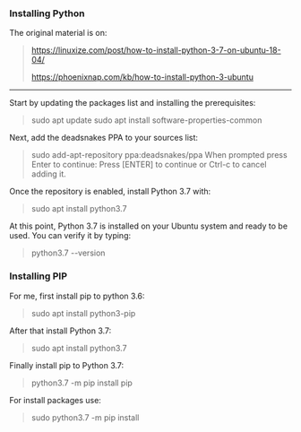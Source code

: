 ### Installing Python

The original material is on:

> https://linuxize.com/post/how-to-install-python-3-7-on-ubuntu-18-04/
>
> https://phoenixnap.com/kb/how-to-install-python-3-ubuntu
>
___

Start by updating the packages list and installing the prerequisites:

> sudo apt update
> sudo apt install software-properties-common

Next, add the deadsnakes PPA to your sources list:

> sudo add-apt-repository ppa:deadsnakes/ppa
When prompted press Enter to continue:
>Press [ENTER] to continue or Ctrl-c to cancel adding it.

Once the repository is enabled, install Python 3.7 with:

> sudo apt install python3.7

At this point, Python 3.7 is installed on your Ubuntu system and ready to be used. You can verify it by typing:

> python3.7 --version

### Installing PIP

For me, first install pip to python 3.6: 
> sudo apt install python3-pip 

After that install Python 3.7:
> sudo apt install python3.7

Finally install pip to Python 3.7:
>python3.7 -m pip install pip

For install packages use:
> sudo python3.7 -m pip install <module>


